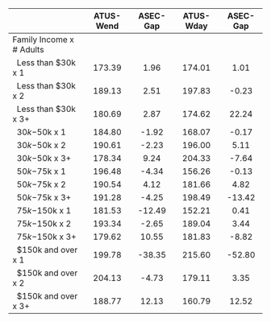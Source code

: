 
|                      |    ATUS-Wend |     ASEC-Gap |    ATUS-Wday |     ASEC-Gap |
| -------------------- | :----------: | :----------: | :----------: | :----------: |
| Family Income x # Adults |              |              |              |              |
| &nbsp;&nbsp;Less than $30k x 1 |       173.39 |         1.96 |       174.01 |         1.01 |
| &nbsp;&nbsp;Less than $30k x 2 |       189.13 |         2.51 |       197.83 |        -0.23 |
| &nbsp;&nbsp;Less than $30k x 3+ |       180.69 |         2.87 |       174.62 |        22.24 |
| &nbsp;&nbsp;$30k-$50k x 1 |       184.80 |        -1.92 |       168.07 |        -0.17 |
| &nbsp;&nbsp;$30k-$50k x 2 |       190.61 |        -2.23 |       196.00 |         5.11 |
| &nbsp;&nbsp;$30k-$50k x 3+ |       178.34 |         9.24 |       204.33 |        -7.64 |
| &nbsp;&nbsp;$50k-$75k x 1 |       196.48 |        -4.34 |       156.26 |        -0.13 |
| &nbsp;&nbsp;$50k-$75k x 2 |       190.54 |         4.12 |       181.66 |         4.82 |
| &nbsp;&nbsp;$50k-$75k x 3+ |       191.28 |        -4.25 |       198.49 |       -13.42 |
| &nbsp;&nbsp;$75k-$150k x 1 |       181.53 |       -12.49 |       152.21 |         0.41 |
| &nbsp;&nbsp;$75k-$150k x 2 |       193.34 |        -2.65 |       189.04 |         3.44 |
| &nbsp;&nbsp;$75k-$150k x 3+ |       179.62 |        10.55 |       181.83 |        -8.82 |
| &nbsp;&nbsp;$150k and over x 1 |       199.78 |       -38.35 |       215.60 |       -52.80 |
| &nbsp;&nbsp;$150k and over x 2 |       204.13 |        -4.73 |       179.11 |         3.35 |
| &nbsp;&nbsp;$150k and over x 3+ |       188.77 |        12.13 |       160.79 |        12.52 |

